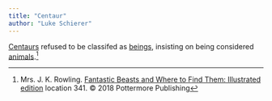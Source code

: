 ```yaml
---
title: "Centaur"
author: "Luke Schierer"
---
```


[Centaurs] refused to be classifed as [beings], insisting on being considered
[animals].[^231003-1]

[beings]: <../>

[animals]: <../../animals/>

[Centaurs]: <../../animals/centaur/>

[^231003-1]: Mrs. J. K. Rowling.
    [Fantastic Beasts and Where to Find Them: Illustrated edition]
    location 341. © 2018 Pottermore Publishing

[Fantastic Beasts and Where to Find Them: Illustrated edition]: https://www.librarything.com/work/642676

